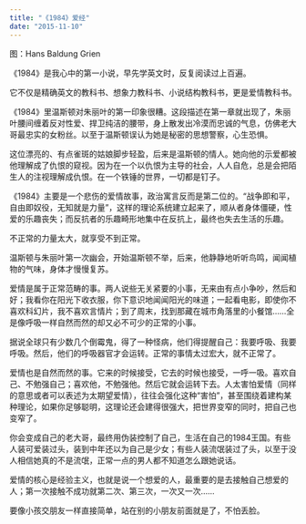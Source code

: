 ```yaml
---
title: "《1984》爱经"
date: "2015-11-10"
---
```


图：Hans Baldung Grien

《1984》是我心中的第一小说，早先学英文时，反复阅读过上百遍。

它不仅是精确英文的教科书、想象力教科书、小说结构教科书，更是爱情教科书。

《1984》里温斯顿对朱丽叶的第一印象很糟。这段描述在第一章就出现了，朱丽叶腰间缠着反对性爱、捍卫纯洁的腰带，身上散发出冷漠而忠诚的气息，仿佛老大哥最忠实的女粉丝。以至于温斯顿误认为她是秘密的思想警察，心生恐惧。

这位漂亮的、有点雀斑的姑娘脚步轻盈，后来是温斯顿的情人。她向他的示爱都被他理解成了仇恨的窥视。因为在一个以仇恨为主导的社会，人人自危，总是会把陌生人的注视理解成仇恨。在一个铁锤的世界，一切都是钉子。

《1984》主要是一个悲伤的爱情故事，政治寓言反而是第二位的。“战争即和平，自由即奴役，无知就是力量”，这样的理论系统建立起来了，顺从者身体僵硬，性爱的乐趣丧失；而反抗者的乐趣畸形地集中在反抗上，最终也失去生活的乐趣。

不正常的力量太大，就享受不到正常。

温斯顿与朱丽叶第一次幽会，开始温斯顿不举，后来，他静静地听听鸟鸣，闻闻植物的气味，身体才慢慢复苏。

爱情是属于正常范畴的事。两人说些无关紧要的小事，无来由有点小争吵，然后和好；我看你在阳光下收衣服，你下意识地闻闻阳光的味道；一起看电影，即使你不喜欢科幻片，我不喜欢言情片；到了周末，找到那藏在城市角落里的小餐馆……全是像呼吸一样自然而然的却又必不可少的正常的小事。

据说全球只有少数几个倒霉鬼，得了一种怪病，他们得提醒自己：我要呼吸、我要呼吸。然后，他们的呼吸器官才会运转。正常的事情太过宏大，就不正常了。

爱情也是自然而然的事。它来的时候接受，它去的时候也接受，一呼一吸。喜欢自己、不勉强自己；喜欢他，不勉强他。然后它就会运转下去。人太害怕爱情（同样的意思或者可以表述为太期望爱情），往往会强化这种“害怕”，甚至围绕着建构某种理论，如果你足够聪明，这理论还会建得很强大，把世界变窄的同时，把自己也变窄了。

你会变成自己的老大哥，最终用伪装控制了自己，生活在自己的1984王国。有些人装可爱装过头，装到中年还以为自己是少女；有些人装流氓装过了头，以至于没人相信她真的不是流氓，正常一点的男人都不知道怎么跟她说话。

爱情的核心是经验主义，也就是说一个想爱的人，最重要的是去接触自己想爱的人；第一次接触不成功就第二次、第三次，一次又一次……

要像小孩交朋友一样直接简单，站在别的小朋友前面就是了，不怕丢脸。
